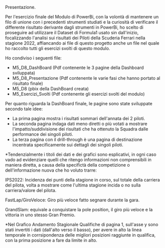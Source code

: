 Presentazione.

Per l'esercizio finale del Modulo di PowerBi, con la volontà di mantenere un filo di unione con i precedenti strumenti studiati e la curiosità di verificare il differente risultato derivante dagli strumenti in PowerBi, ho scelto di proseguire ad utilizzare il Dataset di Formula1 usato sin dall'inizio, focalizzando l'analisi sui risultati dei Piloti della Scuderia Ferrari nella stagione 2022, affiancando ai file di questo progetto anche un file nel quale ho raccolto tutti gli esercizi svolti di questo modulo.

Ho condiviso i seguenti file:

- M5_D8_DashBoard    (Pdf contenente le 3 pagine della Dashboard sviluppata)
- M5_D8_Presentazione     (Pdf contenente le varie fasi che hanno portato al risultato finale)
- M5_D8        (pbix della DashBoard creata)
- M5_Esercizi_Svolti   (Pdf contenente gli esercizi svolti del modulo)

Per quanto riguarda la DashBoard finale, le pagine sono state sviluppate secondo tale idee:

- La prima pagina mostra i risultati sommari dell'annata dei 2 piloti.
- La seconda pagina indaga dati meno diretti o più votati a mostrare l'impatto/suddivisione dei risultati che ha ottenuto la Squadra dalle performance dei singoli piloti.
- La terza pagina con il drill-through è una pagina di destinazione incentrata specificamente sui dettagli dei singoli piloti.

*Tendenzialmente i titoli dei dati e dei grafici sono esplicativi, in ogni caso vado ad evidenziare quelli che ritengo informazioni non comprensibili in maniera diretta, a causa della specifictà della competizione o dell'informazione nuova che ho voluto trarre:

IPS2022:  Incidenza dei punti della stagione in corso, sul totale della carriera del pilota, volta a mostrare come l'ultima stagione incida o no sulla carriera/valore del pilota.

FastLap/GiroVeloce: Giro più veloce fatto segnare durante la gara.

GrandSlam: equivale a conquistare la pole position, il giro più veloce e la vittoria in uno stesso Gran Premio.

*Nel Grafico Andamento Stagionale Qualifiche di pagina 1, sull'asse y sono stati invertiti i dati (dall'alto verso il basso), per avere in alto la linea temporale in corrsipondenza delle migliori posizioni raggiunte in qualifica, con la prima posizione a fare da limite in alto.
